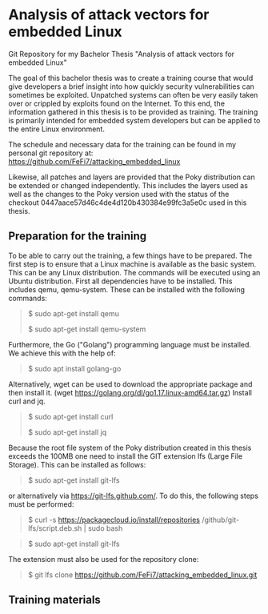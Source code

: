 # Analysis of attack vectors for embedded Linux
Git Repository for my Bachelor Thesis "Analysis of attack vectors for embedded Linux"

The goal of this bachelor thesis was to create a training course that would give developers a brief insight into how quickly security vulnerabilities can sometimes be exploited. Unpatched systems can often be very easily taken over or crippled by exploits found on the Internet. To this end, the information gathered in this thesis is to be provided as training. The training is primarily intended for embedded system developers but can be applied to the entire Linux environment. 

The schedule and necessary data for the training can be found in my personal git repository at: https://github.com/FeFi7/attacking_embedded_linux 

Likewise, all patches and layers are provided that the Poky distribution can be extended or changed independently. This includes the layers used as well as the changes to the Poky version used with the status of the checkout 0447aace57d46c4de4d120b430384e99fc3a5e0c used in this thesis.

## Preparation for the training
To be able to carry out the training, a few things have to be prepared. The first step is to ensure that a Linux machine is available as the basic system. This can be any Linux distribution. The commands will be executed using an Ubuntu distribution. First all dependencies have to be installed. This includes qemu, qemu-system. These can be installed with the following commands:

>$ sudo apt-get install qemu 
>
>$ sudo apt-get install qemu-system

Furthermore, the Go ("Golang") programming language must be installed. We achieve this with the help of:
>$ sudo apt install golang-go

Alternatively, wget can be used to download the appropriate package and then install it. 
(wget https://golang.org/dl/go1.17.linux-amd64.tar.gz)
Install curl and jq.

>$ sudo apt-get install curl
>
>$ sudo apt-get install jq

Because the root file system of the Poky distribution created in this thesis exceeds the 100MB one need to install the GIT extension lfs (Large File Storage). This can be installed as follows:
>$ sudo apt-get install git-lfs 

or alternatively via https://git-lfs.github.com/. To do this, the following steps must be performed:
>$ curl -s https://packagecloud.io/install/repositories /github/git-lfs/script.deb.sh | sudo bash 

>$ sudo apt-get install git-lfs

The extension must also be used for the repository clone:
>$ git lfs clone https://github.com/FeFi7/attacking_embedded_linux.git 


## Training materials
